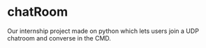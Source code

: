 # chatRoom
Our internship project made on python which lets users join a UDP chatroom and converse in the CMD.
